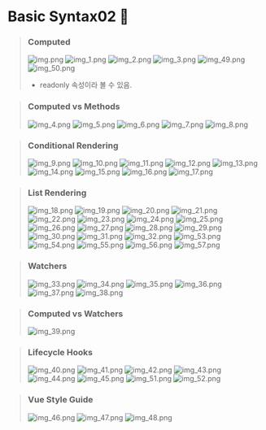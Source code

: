 # Basic Syntax02 💨

> ### Computed
> ![img.png](img.png)
> ![img_1.png](img_1.png)
> ![img_2.png](img_2.png)
> ![img_3.png](img_3.png)
> ![img_49.png](img_49.png)
> ![img_50.png](img_50.png)
> - readonly 속성이라 볼 수 있음.

> ### Computed vs Methods
> ![img_4.png](img_4.png)
> ![img_5.png](img_5.png)
> ![img_6.png](img_6.png)
> ![img_7.png](img_7.png)
> ![img_8.png](img_8.png)

> ### Conditional Rendering
> ![img_9.png](img_9.png)
> ![img_10.png](img_10.png)
> ![img_11.png](img_11.png)
> ![img_12.png](img_12.png)
> ![img_13.png](img_13.png)
> ![img_14.png](img_14.png)
> ![img_15.png](img_15.png)
> ![img_16.png](img_16.png)
> ![img_17.png](img_17.png)

> ### List Rendering
> ![img_18.png](img_18.png)
> ![img_19.png](img_19.png)
> ![img_20.png](img_20.png)
> ![img_21.png](img_21.png)
> ![img_22.png](img_22.png)
> ![img_23.png](img_23.png)
> ![img_24.png](img_24.png)
> ![img_25.png](img_25.png)
> ![img_26.png](img_26.png)
> ![img_27.png](img_27.png)
> ![img_28.png](img_28.png)
> ![img_29.png](img_29.png)
> ![img_30.png](img_30.png)
> ![img_31.png](img_31.png)
> ![img_32.png](img_32.png)
> ![img_53.png](img_53.png)
> ![img_54.png](img_54.png)
> ![img_55.png](img_55.png)
> ![img_56.png](img_56.png)
> ![img_57.png](img_57.png)

> ### Watchers
> ![img_33.png](img_33.png)
> ![img_34.png](img_34.png)
> ![img_35.png](img_35.png)
> ![img_36.png](img_36.png)
> ![img_37.png](img_37.png)
> ![img_38.png](img_38.png)

> ### Computed vs Watchers
> ![img_39.png](img_39.png)

> ### Lifecycle Hooks
> ![img_40.png](img_40.png)
> ![img_41.png](img_41.png)
> ![img_42.png](img_42.png)
> ![img_43.png](img_43.png)
> ![img_44.png](img_44.png)
> ![img_45.png](img_45.png)
> ![img_51.png](img_51.png)
> ![img_52.png](img_52.png)

> ### Vue Style Guide
> ![img_46.png](img_46.png)
> ![img_47.png](img_47.png)
> ![img_48.png](img_48.png)